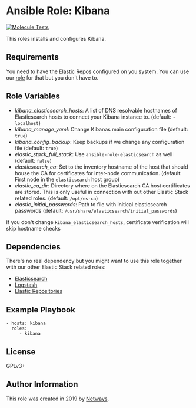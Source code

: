 Ansible Role: Kibana
=========

[![Molecule Tests](https://github.com/widhalmt/ansible-role-kibana/workflows/Molecule%20Test/badge.svg?event=push)](https://github.com/widhalmt/ansible-role-kibana/workflows/Molecule%20Test/badge.svg)

This roles installs and configures Kibana.

Requirements
------------

You need to have the Elastic Repos configured on you system. You can use our [role](https://github.com/widhalmt/ansible-role-elastic-repos) for that but you don't have to.

Role Variables
--------------

* *kibana_elasticsearch_hosts*: A list of DNS resolvable hostnames of Elasticsearch hosts to connect your Kibana instance to. (default: `- localhost`)
* *kibana_manage_yaml*: Change Kibanas main configuration file (default: `true`)
* *kibana_config_backup*: Keep backups if we change any configuration file (default: `true`)
* *elastic_stack_full_stack*: Use `ansible-role-elasticsearch` as well (default: `false`)
* *elasticsearch_ca*: Set to the inventory hostname of the host that should house the CA for certificates for inter-node communication. (default: First node in the `elasticsearch` host group)
* *elastic_ca_dir*: Directory where on the Elasticsearch CA host certificates are stored. This is only useful in connection with out other Elastic Stack related roles. (default: `/opt/es-ca`)
* *elastic_initial_passwords*: Path to file with initical elasticsearch passwords (default: `/usr/share/elasticsearch/initial_passwords`)

If you don't change `kibana_elasticsearch_hosts`, certificate verification will skip hostname checks

Dependencies
------------

There's no real dependency but you might want to use this role together with our other Elastic Stack related roles:

* [Elasticsearch](https://github.com/widhalmt/ansible-role-elasticsearch)
* [Logstash](https://github.com/NETWAYS/ansible-role-logstash)
* [Elastic Repositories](https://github.com/widhalmt/ansible-role-elastic-repos)

Example Playbook
----------------

    - hosts: kibana
      roles:
         - kibana

License
-------

GPLv3+

Author Information
------------------

This role was created in 2019 by [Netways](https://www.netways.de/).
